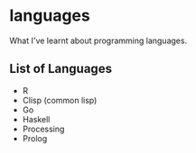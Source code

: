 # languages
What I've learnt about programming languages.

## List of Languages
- R
- Clisp (common lisp)
- Go
- Haskell
- Processing
- Prolog
